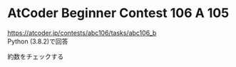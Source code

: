 # AtCoder Beginner Contest 106 A 105  
https://atcoder.jp/contests/abc106/tasks/abc106_b  
Python (3.8.2)で回答  

約数をチェックする
